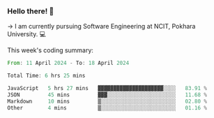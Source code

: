 ### Hello there! 👋

-> I am currently pursuing Software Engineering at NCIT, Pokhara University. 💻


This week's coding summary:
<!--START_SECTION:waka-->

```rust
From: 11 April 2024 - To: 18 April 2024

Total Time: 6 hrs 25 mins

JavaScript   5 hrs 27 mins   ▓▓▓▓▓▓▓▓▓▓▓▓▓▓▓▓▓▓▓▓▓░░░░   83.91 %
JSON         45 mins         ▓▓▓░░░░░░░░░░░░░░░░░░░░░░   11.68 %
Markdown     10 mins         ▒░░░░░░░░░░░░░░░░░░░░░░░░   02.80 %
Other        4 mins          ▒░░░░░░░░░░░░░░░░░░░░░░░░   01.16 %
```

<!--END_SECTION:waka-->

